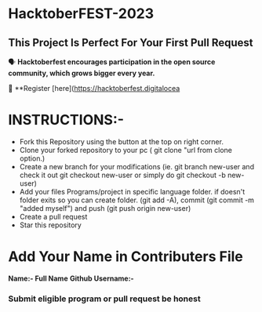 # HacktoberFEST-2023

## This Project Is Perfect For Your First Pull Request

🗣 **Hacktoberfest encourages participation in the open source community, which grows bigger every year.**

📢 **Register [here](https://hacktoberfest.digitalocea
# INSTRUCTIONS:-
- Fork this Repository using the button at the top on right corner.
- Clone your forked repository to your pc ( git clone "url from clone option.)
- Create a new branch for your modifications (ie. git branch new-user and check it out git checkout new-user or simply do git checkout -b new-user)
- Add your files Programs/project in specific language folder. if doesn't folder exits so you can create folder. (git add -A), commit (git commit -m "added myself") and push (git push origin new-user)
- Create a pull request
- Star this repository

# Add Your Name in Contributers File
  **Name:- Full Name**
  **Github Username:-**

### Submit eligible program or pull request be honest
